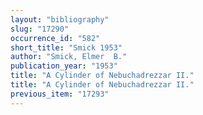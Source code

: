 ```yaml
---
layout: "bibliography"
slug: "17290"
occurrence_id: "582"
short_title: "Smick 1953"
author: "Smick, Elmer  B."
publication_year: "1953"
title: "A Cylinder of Nebuchadrezzar II."
title: "A Cylinder of Nebuchadrezzar II."
previous_item: "17293"
---
```


